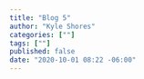```yaml
---
title: "Blog 5"
author: "Kyle Shores"
categories: [""]
tags: [""]
published: false
date: "2020-10-01 08:22 -06:00"
---
```


